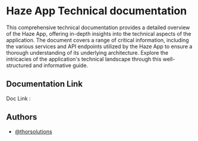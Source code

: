 
# Haze App Technical documentation

This comprehensive technical documentation provides a detailed overview of the Haze App, offering in-depth insights into the technical aspects of the application. The document covers a range of critical information, including the various services and API endpoints utilized by the Haze App to ensure a thorough understanding of its underlying architecture. Explore the intricacies of the application's technical landscape through this well-structured and informative guide.


## Documentation Link

Doc Link :


## Authors

- [@thorsolutions](https://thor.solutions/)

